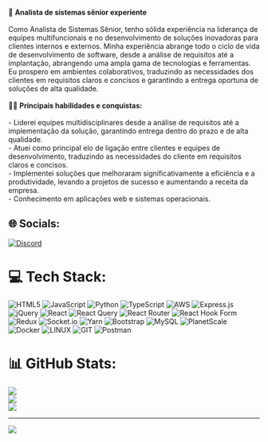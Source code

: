 
🚀 **Analista de sistemas sênior experiente**<br><br>Como Analista de Sistemas Sênior, tenho sólida experiência na liderança de equipes multifuncionais e no desenvolvimento de soluções inovadoras para clientes internos e externos. Minha experiência abrange todo o ciclo de vida de desenvolvimento de software, desde a análise de requisitos até a implantação, abrangendo uma ampla gama de tecnologias e ferramentas. Eu prospero em ambientes colaborativos, traduzindo as necessidades dos clientes em requisitos claros e concisos e garantindo a entrega oportuna de soluções de alta qualidade.<br><br>👨‍💼 **Principais habilidades e conquistas:**<br><br>- Liderei equipes multidisciplinares desde a análise de requisitos até a implementação da solução, garantindo entrega dentro do prazo e de alta qualidade.<br>- Atuei como principal elo de ligação entre clientes e equipes de desenvolvimento, traduzindo as necessidades do cliente em requisitos claros e concisos.<br>- Implementei soluções que melhoraram significativamente a eficiência e a produtividade, levando a projetos de sucesso e aumentando a receita da empresa.<br>- Conhecimento em aplicações web e sistemas operacionais.


## 🌐 Socials:
[![Discord](https://img.shields.io/badge/Discord-%237289DA.svg?logo=discord&logoColor=white)](https://discord.gg/danilloraymond) 

# 💻 Tech Stack:
![HTML5](https://img.shields.io/badge/html5-%23E34F26.svg?style=for-the-badge&logo=html5&logoColor=white) ![JavaScript](https://img.shields.io/badge/javascript-%23323330.svg?style=for-the-badge&logo=javascript&logoColor=%23F7DF1E) ![Python](https://img.shields.io/badge/python-3670A0?style=for-the-badge&logo=python&logoColor=ffdd54) ![TypeScript](https://img.shields.io/badge/typescript-%23007ACC.svg?style=for-the-badge&logo=typescript&logoColor=white) ![AWS](https://img.shields.io/badge/AWS-%23FF9900.svg?style=for-the-badge&logo=amazon-aws&logoColor=white) ![Express.js](https://img.shields.io/badge/express.js-%23404d59.svg?style=for-the-badge&logo=express&logoColor=%2361DAFB) ![jQuery](https://img.shields.io/badge/jquery-%230769AD.svg?style=for-the-badge&logo=jquery&logoColor=white) ![React](https://img.shields.io/badge/react-%2320232a.svg?style=for-the-badge&logo=react&logoColor=%2361DAFB) ![React Query](https://img.shields.io/badge/-React%20Query-FF4154?style=for-the-badge&logo=react%20query&logoColor=white) ![React Router](https://img.shields.io/badge/React_Router-CA4245?style=for-the-badge&logo=react-router&logoColor=white) ![React Hook Form](https://img.shields.io/badge/React%20Hook%20Form-%23EC5990.svg?style=for-the-badge&logo=reacthookform&logoColor=white) ![Redux](https://img.shields.io/badge/redux-%23593d88.svg?style=for-the-badge&logo=redux&logoColor=white) ![Socket.io](https://img.shields.io/badge/Socket.io-black?style=for-the-badge&logo=socket.io&badgeColor=010101) ![Yarn](https://img.shields.io/badge/yarn-%232C8EBB.svg?style=for-the-badge&logo=yarn&logoColor=white) ![Bootstrap](https://img.shields.io/badge/bootstrap-%238511FA.svg?style=for-the-badge&logo=bootstrap&logoColor=white) ![MySQL](https://img.shields.io/badge/mysql-%2300000f.svg?style=for-the-badge&logo=mysql&logoColor=white) ![PlanetScale](https://img.shields.io/badge/planetscale-%23000000.svg?style=for-the-badge&logo=planetscale&logoColor=white) ![Docker](https://img.shields.io/badge/docker-%230db7ed.svg?style=for-the-badge&logo=docker&logoColor=white) ![LINUX](https://img.shields.io/badge/Linux-FCC624?style=for-the-badge&logo=linux&logoColor=black) ![GIT](https://img.shields.io/badge/Git-fc6d26?style=for-the-badge&logo=git&logoColor=white) ![Postman](https://img.shields.io/badge/Postman-FF6C37?style=for-the-badge&logo=postman&logoColor=white)
# 📊 GitHub Stats:
![](https://github-readme-stats.vercel.app/api?username=danilloraymond7&theme=dark&hide_border=false&include_all_commits=true&count_private=false)<br/>
![](https://github-readme-streak-stats.herokuapp.com/?user=danilloraymond7&theme=dark&hide_border=false)<br/>
![](https://github-readme-stats.vercel.app/api/top-langs/?username=danilloraymond7&theme=dark&hide_border=false&include_all_commits=false&count_private=false&layout=compact)

---
[![](https://visitcount.itsvg.in/api?id=danilloraymond7&icon=0&color=0)](https://visitcount.itsvg.in)

<!-- Proudly created with GPRM ( https://gprm.itsvg.in ) -->
